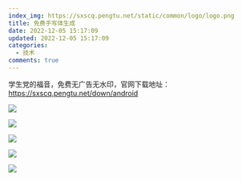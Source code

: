 ```yaml
---
index_img: https://sxscq.pengtu.net/static/common/logo/logo.png
title: 免费手写体生成
date: 2022-12-05 15:17:09
updated: 2022-12-05 15:17:09
categories:
  - 技术
comments: true
---
```

学生党﻿的福音，免费无广告无水印，官网下载地址：<https://sxscq.pengtu.net/down/android>

![](https://sxscq.pengtu.net/static/common/images/index/web_home_one_minute_photo_05@3x.png)

![](https://sxscq.pengtu.net/static/common/images/index/web_home_one_minute_photo_01@3x.png)

![](https://sxscq.pengtu.net/static/common/images/index/web_home_one_minute_photo_02@3x.png)

![](https://sxscq.pengtu.net/static/common/images/index/web_home_one_minute_photo_03@3x.png)

![](https://sxscq.pengtu.net/static/common/images/index/web_home_one_minute_photo_04@3x.png)